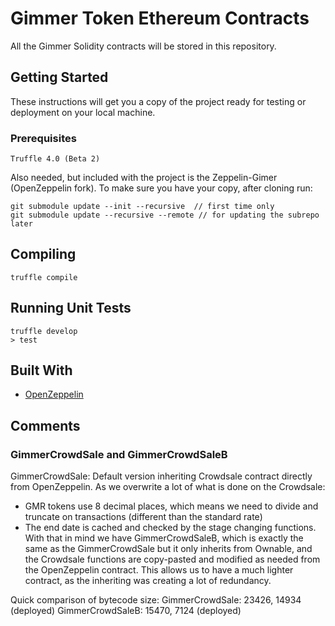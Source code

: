 # Gimmer Token Ethereum Contracts

All the Gimmer Solidity contracts will be stored in this repository.


## Getting Started

These instructions will get you a copy of the project ready for testing or deployment on your local machine.

### Prerequisites

```
Truffle 4.0 (Beta 2)
```

Also needed, but included with the project is the Zeppelin-Gimer (OpenZeppelin fork).
To make sure you have your copy, after cloning run:

```
git submodule update --init --recursive  // first time only
git submodule update --recursive --remote // for updating the subrepo later
```

## Compiling

```
truffle compile
```

## Running Unit Tests

```
truffle develop
> test
```

## Built With

* [OpenZeppelin](https://github.com/OpenZeppelin/zeppelin-solidity)

## Comments
### GimmerCrowdSale and GimmerCrowdSaleB

GimmerCrowdSale: Default version inheriting Crowdsale contract directly from OpenZeppelin.
As we overwrite a lot of what is done on the Crowdsale:
- GMR tokens use 8 decimal places, which means we need to divide and truncate on transactions (different than the standard rate)
- The end date is cached and checked by the stage changing functions.
With that in mind we have GimmerCrowdSaleB, which is exactly the same as the GimmerCrowdSale but it only inherits from Ownable, and the Crowdsale functions are copy-pasted and modified as needed from the OpenZeppelin contract. This allows us to have a much lighter contract, as the inheriting was creating a lot of redundancy.

Quick comparison of bytecode size:
GimmerCrowdSale: 23426, 14934 (deployed)
GimmerCrowdSaleB: 15470, 7124 (deployed)